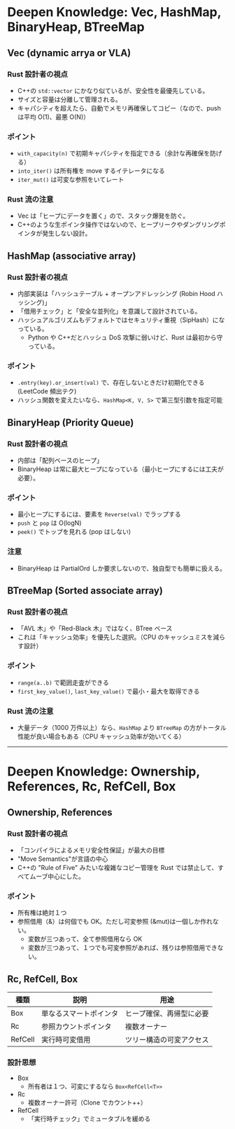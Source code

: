 # Deepen Knowledge: Vec, HashMap, BinaryHeap, BTreeMap

## Vec (dynamic arrya or VLA)

### Rust 設計者の視点

- C++の `std::vector` にかなり似ているが、安全性を最優先している。
- サイズと容量は分離して管理される。
- キャパシティを超えたら、自動でメモリ再確保してコピー（なので、push は平均 O(1)、最悪 O(N)）

### ポイント

- `with_capacity(n)` で初期キャパシティを指定できる（余計な再確保を防げる）
- `into_iter()` は所有権を move するイテレータになる
- `iter_mut()` は可変な参照をいてレート

### Rust 流の注意

- Vec は「ヒープにデータを置く」ので、スタック爆発を防ぐ。
- C++のような生ポインタ操作ではないので、ヒープリークやダングリングポインタが発生しない設計。

## HashMap (associative array)

### Rust 設計者の視点

- 内部実装は「ハッシュテーブル + オープンアドレッシング (Robin Hood ハッシング)」
- 「借用チェック」と「安全な並列化」を意識して設計されている。
- ハッシュアルゴリズムもデフォルトではセキュリティ重視（SipHash）になっている。
  - Python や C++だとハッシュ DoS 攻撃に弱いけど、Rust は最初から守っている。

### ポイント

- `.entry(key).or_insert(val)` で、存在しないときだけ初期化できる (LeetCode 頻出テク)
- ハッシュ関数を変えたいなら、`HashMap<K, V, S>` で第三型引数を指定可能

## BinaryHeap (Priority Queue)

### Rust 設計者の視点

- 内部は「配列ベースのヒープ」
- BinaryHeap は常に最大ヒープになっている（最小ヒープにするには工夫が必要）。

### ポイント

- 最小ヒープにするには、要素を `Reverse(val)` でラップする
- `push` と `pop` は O(logN)
- `peek()` でトップを見れる (pop はしない)

### 注意

- BinaryHeap は PartialOrd しか要求しないので、独自型でも簡単に扱える。

## BTreeMap (Sorted associate array)

### Rust 設計者の視点

- 「AVL 木」や「Red-Black 木」ではなく、BTree ベース
- これは「キャッシュ効率」を優先した選択。（CPU のキャッシュミスを減らす設計）

### ポイント

- `range(a..b)` で範囲走査ができる
- `first_key_value()`, `last_key_value()` で最小・最大を取得できる

### Rust 流の注意

- 大量データ（1000 万件以上）なら、`HashMap` より `BTreeMap` の方がトータル性能が良い場合もある（CPU キャッシュ効率が効いてくる）

---

# Deepen Knowledge: Ownership, References, Rc, RefCell, Box

## Ownership, References

### Rust 設計者の視点

- 「コンパイラによるメモリ安全性保証」が最大の目標
- "Move Semantics"が言語の中心
- C++の "Rule of Five" みたいな複雑なコピー管理を Rust では禁止して、すべてムーブ中心にした。

### ポイント

- 所有権は絶対１つ
- 参照借用（&）は何個でも OK。ただし可変参照 (&mut)は一個しか作れない。
  - 変数が三つあって、全て参照借用なら OK
  - 変数が三つあって、１つでも可変参照があれば、残りは参照借用できない。

## Rc, RefCell, Box

| 種類       | 説明                   | 用途                     |
| ---------- | ---------------------- | ------------------------ |
| Box<T>     | 単なるスマートポインタ | ヒープ確保、再帰型に必要 |
| Rc<T>      | 参照カウントポインタ   | 複数オーナー             |
| RefCell<T> | 実行時可変借用         | ツリー構造の可変アクセス |

### 設計思想

- Box
  - 所有者は１つ、可変にするなら `Box<RefCell<T>>`
- Rc
  - 複数オーナー許可（Clone でカウント++）
- RefCell
  - 「実行時チェック」でミュータブルを緩める
